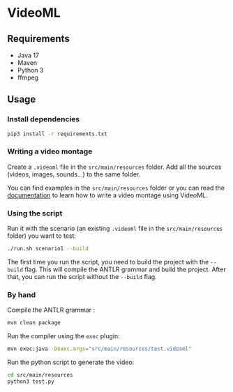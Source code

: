 # VideoML

## Requirements

- Java 17
- Maven
- Python 3
- ffmpeg

## Usage 

### Install dependencies

```bash
pip3 install -r requirements.txt
```

### Writing a video montage

Create a `.videoml` file in the `src/main/resources` folder. Add all the sources (videos, images, sounds...) to the same folder.

You can find examples in the `src/main/resources` folder or you can read the [documentation](DOCUMENTATION.md) to learn how to write a video montage using VideoML.

### Using the script

Run it with the scenario (an existing `.videoml` file in the `src/main/resources` folder) you want to test:

```bash
./run.sh scenario1 --build
```

The first time you run the script, you need to build the project with the `--build` flag. This will compile the ANTLR grammar and build the project.
After that, you can run the script without the `--build` flag.


### By hand

Compile the ANTLR grammar :
```bash
mvn clean package
```

Run the compiler using the `exec` plugin:
```bash
mvn exec:java -Dexec.args="src/main/resources/test.videoml"
```

Run the python script to generate the video:
```bash
cd src/main/resources
python3 test.py
```

